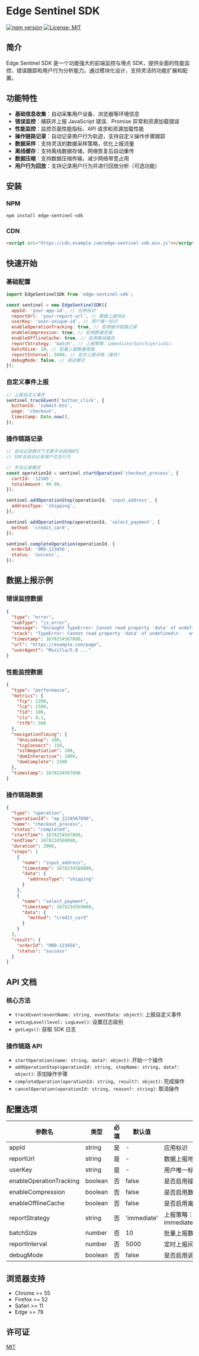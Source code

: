 # Edge Sentinel SDK

[![npm version](https://badge.fury.io/js/edge-sentinel-sdk.svg)](https://badge.fury.io/js/edge-sentinel-sdk)
[![License: MIT](https://img.shields.io/badge/License-MIT-yellow.svg)](https://opensource.org/licenses/MIT)

## 简介

Edge Sentinel SDK 是一个功能强大的前端监控与埋点 SDK，提供全面的性能监控、错误跟踪和用户行为分析能力。通过模块化设计，支持灵活的功能扩展和配置。

## 功能特性

- **基础信息收集**：自动采集用户设备、浏览器等环境信息
- **错误监控**：捕获并上报 JavaScript 错误、Promise 异常和资源加载错误
- **性能监控**：监控页面性能指标、API 请求和资源加载性能
- **操作链路记录**：自动记录用户行为轨迹，支持自定义操作步骤跟踪
- **数据采样**：支持灵活的数据采样策略，优化上报流量
- **离线缓存**：支持离线数据存储，网络恢复后自动重传
- **数据压缩**：支持数据压缩传输，减少网络带宽占用
- **用户行为回放**：支持记录用户行为并进行回放分析（可选功能）

## 安装

### NPM

```bash
npm install edge-sentinel-sdk
```

### CDN

```html
<script src="https://cdn.example.com/edge-sentinel-sdk.min.js"></script>
```

## 快速开始

### 基础配置

```javascript
import EdgeSentinelSDK from 'edge-sentinel-sdk';

const sentinel = new EdgeSentinelSDK({
  appId: 'your-app-id', // 应用标识
  reportUrl: 'your-report-url', // 数据上报地址
  userKey: 'user-unique-id', // 用户唯一标识
  enableOperationTracking: true, // 启用操作链路记录
  enableCompression: true, // 启用数据压缩
  enableOfflineCache: true, // 启用离线缓存
  reportStrategy: 'batch', // 上报策略：immediate/batch/periodic
  batchSize: 10, // 批量上报数量阈值
  reportInterval: 5000, // 定时上报间隔（毫秒）
  debugMode: false, // 调试模式
});
```

### 自定义事件上报

```javascript
// 上报自定义事件
sentinel.trackEvent('button_click', {
  buttonId: 'submit-btn',
  page: 'checkout',
  timestamp: Date.now(),
});
```

### 操作链路记录

```javascript
// 自动记录模式下无需手动调用API
// SDK会自动记录用户交互行为

// 手动记录模式
const operationId = sentinel.startOperation('checkout_process', {
  cartId: '12345',
  totalAmount: 99.99,
});

sentinel.addOperationStep(operationId, 'input_address', {
  addressType: 'shipping',
});

sentinel.addOperationStep(operationId, 'select_payment', {
  method: 'credit_card',
});

sentinel.completeOperation(operationId, {
  orderId: 'ORD-123456',
  status: 'success',
});
```

## 数据上报示例

### 错误监控数据

```json
{
  "type": "error",
  "subType": "js_error",
  "message": "Uncaught TypeError: Cannot read property 'data' of undefined",
  "stack": "TypeError: Cannot read property 'data' of undefined\n    at processData (app.js:123)\n    at handleClick (app.js:45)",
  "timestamp": 1678234567890,
  "url": "https://example.com/page",
  "userAgent": "Mozilla/5.0 ..."
}
```

### 性能监控数据

```json
{
  "type": "performance",
  "metrics": {
    "fcp": 1200,
    "lcp": 2500,
    "fid": 100,
    "cls": 0.1,
    "ttfb": 500
  },
  "navigationTiming": {
    "dnsLookup": 100,
    "tcpConnect": 150,
    "sslNegotiation": 200,
    "domInteractive": 1000,
    "domComplete": 1500
  },
  "timestamp": 1678234567890
}
```

### 操作链路数据

```json
{
  "type": "operation",
  "operationId": "op_1234567890",
  "name": "checkout_process",
  "status": "completed",
  "startTime": 1678234567890,
  "endTime": 1678234569890,
  "duration": 2000,
  "steps": [
    {
      "name": "input_address",
      "timestamp": 1678234568000,
      "data": {
        "addressType": "shipping"
      }
    },
    {
      "name": "select_payment",
      "timestamp": 1678234569000,
      "data": {
        "method": "credit_card"
      }
    }
  ],
  "result": {
    "orderId": "ORD-123456",
    "status": "success"
  }
}
```

## API 文档

### 核心方法

- `trackEvent(eventName: string, eventData: object)`: 上报自定义事件
- `setLogLevel(level: LogLevel)`: 设置日志级别
- `getLogs()`: 获取 SDK 日志

### 操作链路 API

- `startOperation(name: string, data?: object)`: 开始一个操作
- `addOperationStep(operationId: string, stepName: string, data?: object)`: 添加操作步骤
- `completeOperation(operationId: string, result?: object)`: 完成操作
- `cancelOperation(operationId: string, reason?: string)`: 取消操作

## 配置选项

| 参数名                  | 类型    | 必填 | 默认值      | 说明                               |
| ----------------------- | ------- | ---- | ----------- | ---------------------------------- |
| appId                   | string  | 是   | -           | 应用标识                           |
| reportUrl               | string  | 是   | -           | 数据上报地址                       |
| userKey                 | string  | 是   | -           | 用户唯一标识                       |
| enableOperationTracking | boolean | 否   | false       | 是否启用操作链路记录               |
| enableCompression       | boolean | 否   | false       | 是否启用数据压缩                   |
| enableOfflineCache      | boolean | 否   | false       | 是否启用离线缓存                   |
| reportStrategy          | string  | 否   | 'immediate' | 上报策略：immediate/batch/periodic |
| batchSize               | number  | 否   | 10          | 批量上报数量阈值                   |
| reportInterval          | number  | 否   | 5000        | 定时上报间隔（毫秒）               |
| debugMode               | boolean | 否   | false       | 是否启用调试模式                   |

## 浏览器支持

- Chrome >= 55
- Firefox >= 52
- Safari >= 11
- Edge >= 79

## 许可证

[MIT](LICENSE)

